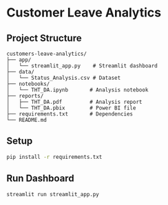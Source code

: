 # Customer Leave Analytics

## Project Structure
```
customers-leave-analytics/
├── app/
│   └── streamlit_app.py    # Streamlit dashboard
├── data/
│   └── Status_Analysis.csv # Dataset
├── notebooks/
│   └── THT_DA.ipynb       # Analysis notebook
├── reports/
│   ├── THT_DA.pdf         # Analysis report
│   └── THT_DA.pbix        # Power BI file
├── requirements.txt       # Dependencies
└── README.md
```

## Setup
```bash
pip install -r requirements.txt
```

## Run Dashboard
```bash
streamlit run streamlit_app.py
```
